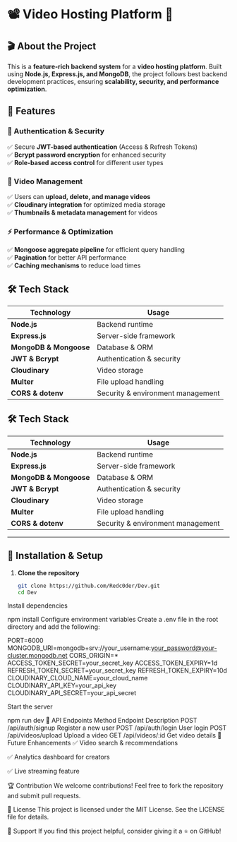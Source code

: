 
# 📽️ Video Hosting Platform 🚀

## 🎬 About the Project
This is a **feature-rich backend system** for a **video hosting platform**. Built using **Node.js, Express.js, and MongoDB**, the project follows best backend development practices, ensuring **scalability, security, and performance optimization**.

## 🌟 Features

### 🔐 Authentication & Security
✅ Secure **JWT-based authentication** (Access & Refresh Tokens)  
✅ **Bcrypt password encryption** for enhanced security  
✅ **Role-based access control** for different user types  

### 🎥 Video Management
✅ Users can **upload, delete, and manage videos**  
✅ **Cloudinary integration** for optimized media storage  
✅ **Thumbnails & metadata management** for videos  

### ⚡ Performance & Optimization
✅ **Mongoose aggregate pipeline** for efficient query handling  
✅ **Pagination** for better API performance  
✅ **Caching mechanisms** to reduce load times  

## 🛠️ Tech Stack
| **Technology** | **Usage** |
|--------------|-------------|
| **Node.js** | Backend runtime |
| **Express.js** | Server-side framework |
| **MongoDB & Mongoose** | Database & ORM |
| **JWT & Bcrypt** | Authentication & security |
| **Cloudinary** | Video storage |
| **Multer** | File upload handling |
| **CORS & dotenv** | Security & environment management |

## 🛠️ Tech Stack
| **Technology** | **Usage** |
|----------------|-----------|
| **Node.js**    | Backend runtime |
| **Express.js** | Server-side framework |
| **MongoDB & Mongoose** | Database & ORM |
| **JWT & Bcrypt** | Authentication & security |
| **Cloudinary** | Video storage |
| **Multer** | File upload handling |
| **CORS & dotenv** | Security & environment management |

---

## 🚀 Installation & Setup

1. **Clone the repository**
   ```bash
   git clone https://github.com/Redc0der/Dev.git
   cd Dev
Install dependencies

npm install
Configure environment variables
Create a .env file in the root directory and add the following:


PORT=6000
MONGODB_URI=mongodb+srv://your_username:your_password@your-cluster.mongodb.net
CORS_ORIGIN=*
ACCESS_TOKEN_SECRET=your_secret_key
ACCESS_TOKEN_EXPIRY=1d
REFRESH_TOKEN_SECRET=your_secret_key
REFRESH_TOKEN_EXPIRY=10d
CLOUDINARY_CLOUD_NAME=your_cloud_name
CLOUDINARY_API_KEY=your_api_key
CLOUDINARY_API_SECRET=your_api_secret


Start the server

npm run dev
🎯 API Endpoints
Method	Endpoint	Description
POST	/api/auth/signup	Register a new user
POST	/api/auth/login	User login
POST	/api/videos/upload	Upload a video
GET	/api/videos/:id	Get video details
🎯 Future Enhancements
✅ Video search & recommendations

✅ Analytics dashboard for creators

✅ Live streaming feature

🏆 Contribution
We welcome contributions! Feel free to fork the repository and submit pull requests.

📄 License
This project is licensed under the MIT License. See the LICENSE file for details.

🙏 Support
If you find this project helpful, consider giving it a ⭐️ on GitHub!


